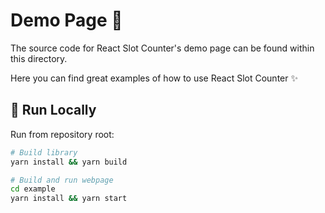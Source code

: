 # Demo Page 🎰

The source code for React Slot Counter's demo page can be found within this directory.

Here you can find great examples of how to use React Slot Counter ✨

## 🚀 Run Locally

Run from repository root:

```sh
# Build library
yarn install && yarn build

# Build and run webpage
cd example
yarn install && yarn start
```
